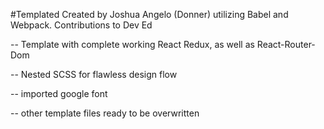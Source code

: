 #Templated Created by Joshua Angelo (Donner) utilizing Babel and Webpack. Contributions to Dev Ed

-- Template with complete working React Redux, as well as React-Router-Dom

-- Nested SCSS for flawless design flow

-- imported google font

-- other template files ready to be overwritten
